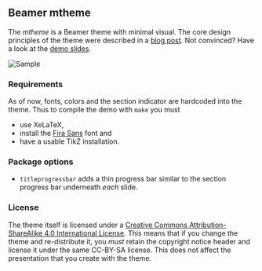 ## Beamer mtheme

The *mtheme* is a Beamer theme with minimal visual. The core design principles
of the theme were described in a [blog post](http://bloerg.net/2014/09/20/a-modern-beamer-theme.html).
Not convinced?  Have a look at the [demo slides](demo.pdf).


![Sample](http://i.imgur.com/wP4uGbS.png)


### Requirements

As of now, fonts, colors and the section indicator are hardcoded into the theme.
Thus to compile the demo with `make` you must

* use XeLaTeX,
* install the [Fira Sans](https://github.com/mozilla/Fira) font and
* have a usable TikZ installation.

### Package options

* `titleprogressbar` adds a thin progress bar similar to the section progress
  bar underneath *each* slide.

### License

The theme itself is licensed under a [Creative Commons Attribution-ShareAlike
4.0 International License](http://creativecommons.org/licenses/by-sa/4.0/). This
means that if you change the theme and re-distribute it, you *must* retain the
copyright notice header and license it under the same CC-BY-SA license. This
does not affect the presentation that you create with the theme.
